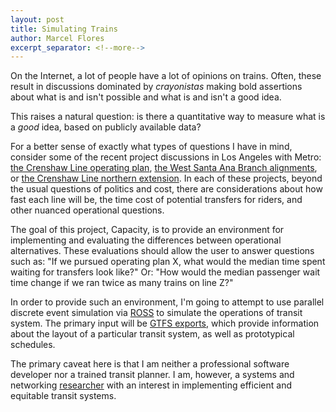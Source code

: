 ```yaml
---
layout: post
title: Simulating Trains
author: Marcel Flores
excerpt_separator: <!--more-->
---
```


On the Internet, a lot of people have a lot of opinions on trains. 
Often, these result in discussions dominated by _crayonistas_ making bold
assertions about what is and isn't possible and what is and isn't a good idea.

This raises a natural question: is there a quantitative way to measure what is
a _good_ idea, based on publicly available data?

<!--more-->

For a better sense of exactly what types of questions I have in mind, consider
some of the recent project discussions in Los Angeles with Metro:
[the Crenshaw Line operating plan](https://thesource.metro.net/2018/06/18/report-explains-operating-plan-for-crenshaw-lax-line-and-green-line/),
[the West Santa Ana Branch alignments](https://thesource.metro.net/2018/07/11/updated-scoping-meets-for-artesia-to-dtla-light-rail-project-begin-july-24/),
or [the Crenshaw Line northern extension](https://thesource.metro.net/2018/07/22/feasibility-study-looks-at-possible-routes-for-crenshaw-north-extension/).
In each of these projects, beyond the usual questions of politics and cost,
there are considerations about how fast each line will be, the time cost of
potential transfers for riders, and other nuanced operational
questions.

The goal of this project, Capacity, is to provide an environment for
implementing and evaluating the differences between operational alternatives. These evaluations should
allow the user to answer questions such as: "If we pursued operating plan X,
what would the median time spent waiting for transfers look like?" Or: "How would
the median passenger wait time change if we ran twice as many trains on line Z?"

In order to provide such an environment, I'm going to attempt to use parallel
discrete event simulation via [ROSS](http://carothersc.github.io/ROSS/) to
simulate the operations of transit system. The primary input will be [GTFS
exports](https://en.wikipedia.org/wiki/General_Transit_Feed_Specification),
which provide information about the layout of a particular transit system,
as well as prototypical schedules. 

The primary caveat here is that I am neither a professional software developer
nor a trained transit planner. I am, however, a systems and networking
[researcher](https://brickporch.com) with an interest in implementing efficient
and equitable transit systems.
